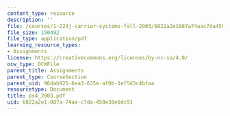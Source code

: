 ```yaml
---
content_type: resource
description: ''
file: /courses/1-224j-carrier-systems-fall-2003/6822a2e1087a74aac7da450e38e6dc91_ps4_2003.pdf
file_size: 150492
file_type: application/pdf
learning_resource_types:
- Assignments
license: https://creativecommons.org/licenses/by-nc-sa/4.0/
ocw_type: OCWFile
parent_title: Assignments
parent_type: CourseSection
parent_uid: 96dab925-6ea3-635e-af0b-1ef5d3c4bfaa
resourcetype: Document
title: ps4_2003.pdf
uid: 6822a2e1-087a-74aa-c7da-450e38e6dc91
---
```

